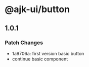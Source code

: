 # @ajk-ui/button

## 1.0.1

### Patch Changes

- 1a9706a: first version basic button
- continue basic component
